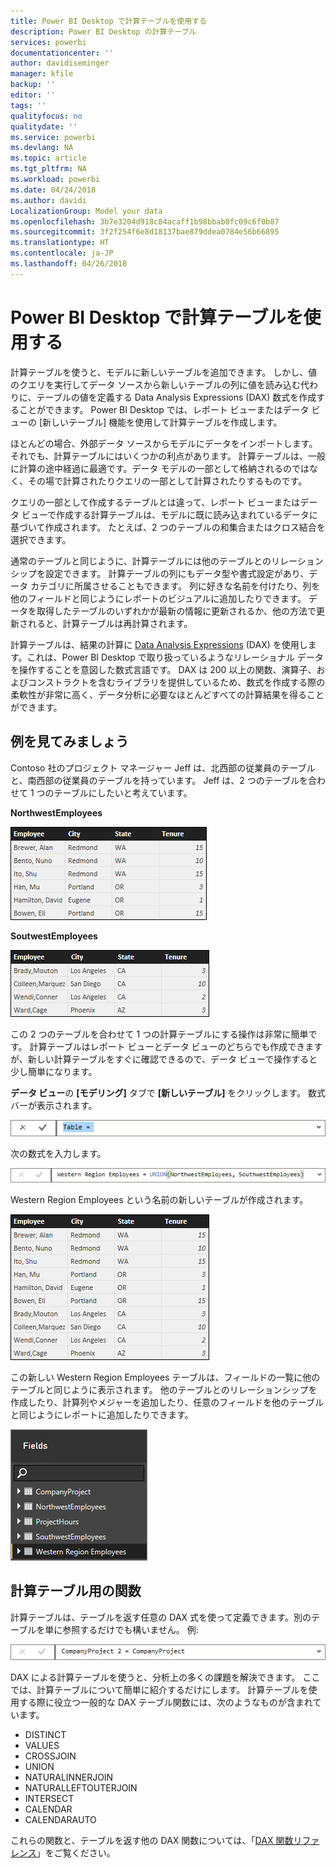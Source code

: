 ```yaml
---
title: Power BI Desktop で計算テーブルを使用する
description: Power BI Desktop の計算テーブル
services: powerbi
documentationcenter: ''
author: davidiseminger
manager: kfile
backup: ''
editor: ''
tags: ''
qualityfocus: no
qualitydate: ''
ms.service: powerbi
ms.devlang: NA
ms.topic: article
ms.tgt_pltfrm: NA
ms.workload: powerbi
ms.date: 04/24/2018
ms.author: davidi
LocalizationGroup: Model your data
ms.openlocfilehash: 3b7e3204d918c84acaff1b98bbab0fc09c6f0b87
ms.sourcegitcommit: 3f2f254f6e8d18137bae879ddea0784e56b66895
ms.translationtype: HT
ms.contentlocale: ja-JP
ms.lasthandoff: 04/26/2018
---
```

# <a name="using-calculated-tables-in-power-bi-desktop"></a>Power BI Desktop で計算テーブルを使用する
計算テーブルを使うと、モデルに新しいテーブルを追加できます。 しかし、値のクエリを実行してデータ ソースから新しいテーブルの列に値を読み込む代わりに、テーブルの値を定義する Data Analysis Expressions (DAX) 数式を作成することができます。 Power BI Desktop では、レポート ビューまたはデータ ビューの [新しいテーブル] 機能を使用して計算テーブルを作成します。

ほとんどの場合、外部データ ソースからモデルにデータをインポートします。 それでも、計算テーブルにはいくつかの利点があります。 計算テーブルは、一般に計算の途中経過に最適です。データ モデルの一部として格納されるのではなく、その場で計算されたりクエリの一部として計算されたりするものです。

クエリの一部として作成するテーブルとは違って、レポート ビューまたはデータ ビューで作成する計算テーブルは、モデルに既に読み込まれているデータに基づいて作成されます。 たとえば、2 つのテーブルの和集合またはクロス結合を選択できます。

通常のテーブルと同じように、計算テーブルには他のテーブルとのリレーションシップを設定できます。 計算テーブルの列にもデータ型や書式設定があり、データ カテゴリに所属させることもできます。 列に好きな名前を付けたり、列を他のフィールドと同じようにレポートのビジュアルに追加したりできます。 データを取得したテーブルのいずれかが最新の情報に更新されるか、他の方法で更新されると、計算テーブルは再計算されます。

計算テーブルは、結果の計算に [Data Analysis Expressions](https://msdn.microsoft.com/library/gg413422.aspx) (DAX) を使用します。これは、Power BI Desktop で取り扱っているようなリレーショナル データを操作することを意図した数式言語です。 DAX は 200 以上の関数、演算子、およびコンストラクトを含むライブラリを提供しているため、数式を作成する際の柔軟性が非常に高く、データ分析に必要なほとんどすべての計算結果を得ることができます。

## <a name="lets-look-at-an-example"></a>例を見てみましょう
Contoso 社のプロジェクト マネージャー Jeff は、北西部の従業員のテーブルと、南西部の従業員のテーブルを持っています。 Jeff は、2 つのテーブルを合わせて 1 つのテーブルにしたいと考えています。

**NorthwestEmployees**

 ![](media/desktop-calculated-tables/calctables_nwempl.png)

**SoutwestEmployees**

 ![](media/desktop-calculated-tables/calctables_swempl.png)

この 2 つのテーブルを合わせて 1 つの計算テーブルにする操作は非常に簡単です。 計算テーブルはレポート ビューとデータ ビューのどちらでも作成できますが、新しい計算テーブルをすぐに確認できるので、データ ビューで操作すると少し簡単になります。

**データ ビュー**の **[モデリング]** タブで **[新しいテーブル]** をクリックします。 数式バーが表示されます。

 ![](media/desktop-calculated-tables/calctables_formulabarempty.png)

次の数式を入力します。

 ![](media/desktop-calculated-tables/calctables_formulabarformula.png)

Western Region Employees という名前の新しいテーブルが作成されます。

 ![](media/desktop-calculated-tables/calctables_westregionempl.png)

この新しい Western Region Employees テーブルは、フィールドの一覧に他のテーブルと同じように表示されます。 他のテーブルとのリレーションシップを作成したり、計算列やメジャーを追加したり、任意のフィールドを他のテーブルと同じようにレポートに追加したりできます。

 ![](media/desktop-calculated-tables/calctables_fieldlist.png)

## <a name="functions-for-calculated-tables"></a>計算テーブル用の関数
計算テーブルは、テーブルを返す任意の DAX 式を使って定義できます。別のテーブルを単に参照するだけでも構いません。 例:

 ![](media/desktop-calculated-tables/calctables_formulabarsimpleformula.png)

DAX による計算テーブルを使うと、分析上の多くの課題を解決できます。 ここでは、計算テーブルについて簡単に紹介するだけにします。 計算テーブルを使用する際に役立つ一般的な DAX テーブル関数には、次のようなものが含まれています。

* DISTINCT
* VALUES
* CROSSJOIN
* UNION
* NATURALINNERJOIN
* NATURALLEFTOUTERJOIN
* INTERSECT
* CALENDAR
* CALENDARAUTO

これらの関数と、テーブルを返す他の DAX 関数については、「[DAX 関数リファレンス](https://msdn.microsoft.com/ee634396.aspx)」をご覧ください。

